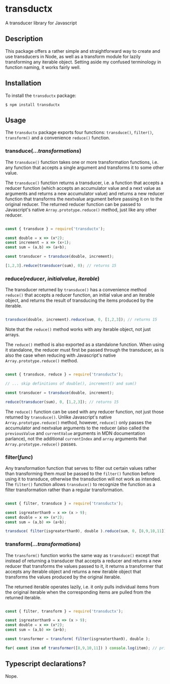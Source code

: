 # transductx
A transducer library for Javascript

## Description

This package offers a rather simple and straightforward way to create and use transducers in Node, as well as a
transform module for lazily transforming any iterable object. Setting aside my confused terminology in function naming,
it works fairly well.

## Installation

To install the `transductx` package:

```
$ npm install transductx
```

## Usage

The `transductx` package exports four functions: `transduce()`, `filter()`, `transform()` and a convenience `reduce()`
function.

### transduce(...*transformations*)

The `transduce()` function takes one or more transformation functions, i.e. any function that accepts a single argument
and transforms it to some other value.

The `transduce()` function returns a transducer, i.e. a function that accepts a reducer function (which accepts an
accumulator value and a next value as arguments and returns a new accumulator value) and returns a new reducer function
that transforms the nextvalue argument before passing it on to the original reducer. The returned reducer function can
be passed to Javascript's native `Array.prototype.reduce()` method, just like any other reducer.

```javascript

const { transduce } = require('transductx');

const double = x => (x*2);
const increment = x => (x+1);
const sum = (a,b) => (a+b);

const transducer = transduce(double, increment);

[1,2,3].reduce(transducer(sum), 0); // returns 15

```

### reduce(*reducer*, *initialvalue*, *iterable*)

The transducer returned by `transduce()` has a convenience method `reduce()` that accepts a reducer function, an 
initial value and an iterable object, and returns the result of transducing the items produced by the iterable.

```javascript

transduce(double, increment).reduce(sum, 0, [1,2,3]); // returns 15

```

Note that the `reduce()` method works with any iterable object, not just arrays.

The `reduce()` method is also exported as a standalone function. When using it standalone, the reducer must first be
passed through the transducer, as is also the case when reducing with Javascript's native `Array.prototype.reduce()`
method.

```javascript

const { transduce, reduce } = require('transductx');

// ... skip definitions of double(), increment() and sum()

const transducer = transduce(double, increment);

reduce(transducer(sum), 0, [1,2,3]); // returns 15

```

The `reduce()` function can be used with any reducer function, not just those returned by `transduce()`. Unlike
Javascript's native `Array.prototype.reduce()` method, however, `reduce()` only passes the accumulator and nextvalue
arguments to the reducer (also called the `previousValue` and `currentValue` arguments in MDN documentation parlance), 
not the additional `currentIndex` and `array` arguments that `Array.prototype.reduce()` passes.

### filter(*func*)

Any transformation function that serves to filter out certain values rather than transforming them *must* be passed
to the `filter()` function before using it to transduce, otherwise the transduction will not work as intended. The 
`filter()` function allows `transduce()` to recognize the function as a filter transformation rather than a regular
transformation.

``` javascript

const { filter, transduce } = require('transductx');

const isgreaterthan9 = x => (x > 9);
const double = x => (x*2);
const sum = (a,b) => (a+b);

transduce( filter(isgreaterthan9), double ).reduce(sum, 0, [8,9,10,11]); // returns 42

```

### transform(...*transformations*)

The `transform()` function works the same way as `transduce()` except that instead of returning a transducer that
accepts a reducer and returns a new reducer that transforms the values passed to it, it returns a transformer that
accepts any iterable object and returns a new iterable object that transforms the values produced by the original
iterable.

The returned iterable operates lazily, i.e. it only pulls individual items from the original iterable when the
corresponding items are pulled from the returned iterable.

``` javascript

const { filter, transform } = require('transductx');

const isgreaterthan9 = x => (x > 9);
const double = x => (x*2);
const sum = (a,b) => (a+b);

const transformer = transform( filter(isgreaterthan9), double );

for( const item of transformer([8,9,10,11]) ) console.log(item); // prints '20' and then '22'

```

## Typescript declarations?

Nope.